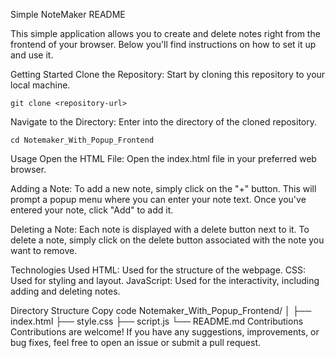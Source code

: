 Simple NoteMaker README

This simple application allows you to create and delete notes right from the frontend of your browser. Below you'll find instructions on how to set it up and use it.

Getting Started
Clone the Repository: Start by cloning this repository to your local machine.

    git clone <repository-url>


Navigate to the Directory: Enter into the directory of the cloned repository.

    cd Notemaker_With_Popup_Frontend

Usage
Open the HTML File: Open the index.html file in your preferred web browser.

Adding a Note: To add a new note, simply click on the "+" button. This will prompt a popup menu where you can enter your note text. Once you've entered your note, click "Add" to add it.

Deleting a Note: Each note is displayed with a delete button next to it. To delete a note, simply click on the delete button associated with the note you want to remove.

Technologies Used
HTML: Used for the structure of the webpage.
CSS: Used for styling and layout.
JavaScript: Used for the interactivity, including adding and deleting notes.

Directory Structure
Copy code
Notemaker_With_Popup_Frontend/
│
├── index.html
├── style.css
├── script.js
└── README.md
Contributions
Contributions are welcome! If you have any suggestions, improvements, or bug fixes, feel free to open an issue or submit a pull request.


